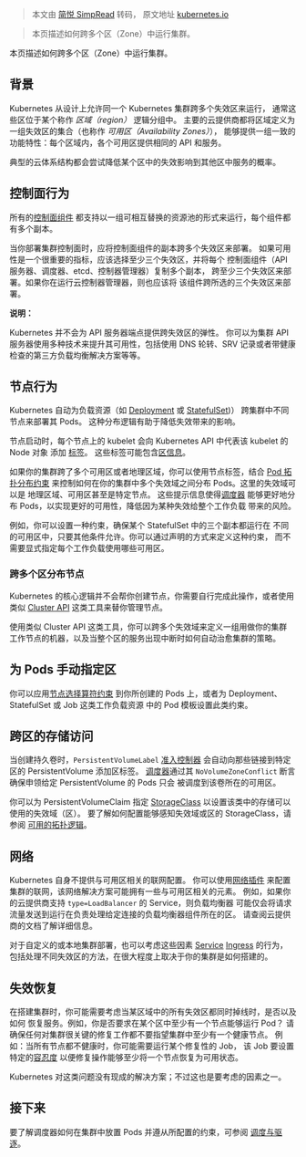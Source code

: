 > 本文由 [简悦 SimpRead](http://ksria.com/simpread/) 转码， 原文地址 [kubernetes.io](https://kubernetes.io/zh-cn/docs/setup/best-practices/multiple-zones/)

> 本页描述如何跨多个区（Zone）中运行集群。

本页描述如何跨多个区（Zone）中运行集群。

背景[](#背景)
---------

Kubernetes 从设计上允许同一个 Kubernetes 集群跨多个失效区来运行， 通常这些区位于某个称作 _区域（region）_ 逻辑分组中。 主要的云提供商都将区域定义为一组失效区的集合（也称作 _可用区（Availability Zones）_）， 能够提供一组一致的功能特性：每个区域内，各个可用区提供相同的 API 和服务。

典型的云体系结构都会尝试降低某个区中的失效影响到其他区中服务的概率。

控制面行为[](#control-plane-behavior)
--------------------------------

所有的[控制面组件](https://kubernetes.io/zh-cn/docs/concepts/overview/components/#control-plane-components) 都支持以一组可相互替换的资源池的形式来运行，每个组件都有多个副本。

当你部署集群控制面时，应将控制面组件的副本跨多个失效区来部署。 如果可用性是一个很重要的指标，应该选择至少三个失效区，并将每个 控制面组件（API 服务器、调度器、etcd、控制器管理器）复制多个副本， 跨至少三个失效区来部署。如果你在运行云控制器管理器，则也应该将 该组件跨所选的三个失效区来部署。

**说明：**

Kubernetes 并不会为 API 服务器端点提供跨失效区的弹性。 你可以为集群 API 服务器使用多种技术来提升其可用性，包括使用 DNS 轮转、SRV 记录或者带健康检查的第三方负载均衡解决方案等等。

节点行为[](#node-behavior)
----------------------

Kubernetes 自动为负载资源（如 [Deployment](https://kubernetes.io/zh-cn/docs/concepts/workloads/controllers/deployment/) 或 [StatefulSet](https://kubernetes.io/zh-cn/docs/concepts/workloads/controllers/statefulset/))） 跨集群中不同节点来部署其 Pods。 这种分布逻辑有助于降低失效带来的影响。

节点启动时，每个节点上的 kubelet 会向 Kubernetes API 中代表该 kubelet 的 Node 对象 添加 [标签](https://kubernetes.io/zh-cn/docs/concepts/overview/working-with-objects/labels/)。 这些标签可能包含[区信息](https://kubernetes.io/zh-cn/docs/reference/labels-annotations-taints/#topologykubernetesiozone)。

如果你的集群跨了多个可用区或者地理区域，你可以使用节点标签，结合 [Pod 拓扑分布约束](https://kubernetes.io/zh-cn/docs/concepts/scheduling-eviction/topology-spread-constraints/) 来控制如何在你的集群中多个失效域之间分布 Pods。这里的失效域可以是 地理区域、可用区甚至是特定节点。 这些提示信息使得[调度器](https://kubernetes.io/zh-cn/docs/reference/command-line-tools-reference/kube-scheduler/) 能够更好地分布 Pods，以实现更好的可用性，降低因为某种失效给整个工作负载 带来的风险。

例如，你可以设置一种约束，确保某个 StatefulSet 中的三个副本都运行在 不同的可用区中，只要其他条件允许。你可以通过声明的方式来定义这种约束， 而不需要显式指定每个工作负载使用哪些可用区。

### 跨多个区分布节点[](#distributing-nodes-across-zones)

Kubernetes 的核心逻辑并不会帮你创建节点，你需要自行完成此操作，或者使用 类似 [Cluster API](https://cluster-api.sigs.k8s.io/) 这类工具来替你管理节点。

使用类似 Cluster API 这类工具，你可以跨多个失效域来定义一组用做你的集群 工作节点的机器，以及当整个区的服务出现中断时如何自动治愈集群的策略。

为 Pods 手动指定区[](#为-pods-手动指定区)
-----------------------------

你可以应用[节点选择算符约束](https://kubernetes.io/zh-cn/docs/concepts/scheduling-eviction/assign-pod-node/#nodeselector) 到你所创建的 Pods 上，或者为 Deployment、StatefulSet 或 Job 这类工作负载资源 中的 Pod 模板设置此类约束。

跨区的存储访问[](#跨区的存储访问)
-------------------

当创建持久卷时，`PersistentVolumeLabel` [准入控制器](https://kubernetes.io/zh-cn/docs/reference/access-authn-authz/admission-controllers/) 会自动向那些链接到特定区的 PersistentVolume 添加区标签。 [调度器](https://kubernetes.io/zh-cn/docs/reference/command-line-tools-reference/kube-scheduler/)通过其 `NoVolumeZoneConflict` 断言确保申领给定 PersistentVolume 的 Pods 只会 被调度到该卷所在的可用区。

你可以为 PersistentVolumeClaim 指定 [StorageClass](https://kubernetes.io/zh-cn/docs/concepts/storage/storage-classes/) 以设置该类中的存储可以使用的失效域（区）。 要了解如何配置能够感知失效域或区的 StorageClass，请参阅 [可用的拓扑逻辑](https://kubernetes.io/zh-cn/docs/concepts/storage/storage-classes/#allowed-topologies)。

网络[](#networking)
-----------------

Kubernetes 自身不提供与可用区相关的联网配置。 你可以使用[网络插件](https://kubernetes.io/zh-cn/docs/concepts/extend-kubernetes/compute-storage-net/network-plugins/) 来配置集群的联网，该网络解决方案可能拥有一些与可用区相关的元素。 例如，如果你的云提供商支持 `type=LoadBalancer` 的 Service，则负载均衡器 可能仅会将请求流量发送到运行在负责处理给定连接的负载均衡器组件所在的区。 请查阅云提供商的文档了解详细信息。

对于自定义的或本地集群部署，也可以考虑这些因素 [Service](https://kubernetes.io/zh-cn/docs/concepts/services-networking/service/) [Ingress](https://kubernetes.io/zh-cn/docs/concepts/services-networking/ingress/) 的行为， 包括处理不同失效区的方法，在很大程度上取决于你的集群是如何搭建的。

失效恢复[](#fault-recovery)
-----------------------

在搭建集群时，你可能需要考虑当某区域中的所有失效区都同时掉线时，是否以及如何 恢复服务。例如，你是否要求在某个区中至少有一个节点能够运行 Pod？ 请确保任何对集群很关键的修复工作都不要指望集群中至少有一个健康节点。 例如：当所有节点都不健康时，你可能需要运行某个修复性的 Job， 该 Job 要设置特定的[容忍度](https://kubernetes.io/zh-cn/docs/concepts/scheduling-eviction/taint-and-toleration/) 以便修复操作能够至少将一个节点恢复为可用状态。

Kubernetes 对这类问题没有现成的解决方案；不过这也是要考虑的因素之一。

接下来[](#接下来)
-----------

要了解调度器如何在集群中放置 Pods 并遵从所配置的约束，可参阅 [调度与驱逐](https://kubernetes.io/zh-cn/docs/concepts/scheduling-eviction/)。